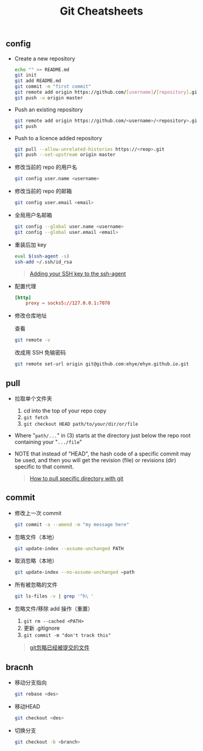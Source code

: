 ﻿---
title: Git Cheatsheets
categories: Note
tags:
    - git
---

## config

- Create a new repository

    ```bash
    echo "" >> README.md
    git init
    git add README.md
    git commit -m "first commit"
    git remote add origin https://github.com/[username]/[repository].git
    git push -u origin master
    ```

- Push an existing repository

    ```bash
    git remote add origin https://github.com/<username>/<repository>.git
    git push
    ```

- Push to a licence added repository

    ```bash
    git pull --allow-unrelated-histories https://<reop>.git
    git push --set-upstream origin master
    ```

- 修改当前的 repo 的用户名

    ```bash
    git config user.name <username>
    ```

- 修改当前的 repo 的邮箱

    ```bash
    git config user.email <email>
    ```

- 全局用户名邮箱

    ```bash
    git config --global user.name <username>
    git config --global user.email <email>
    ```

- 重装后加 key

    ```bash
    eval $(ssh-agent -s)
    ssh-add ~/.ssh/id_rsa
    ```

    > [Adding your SSH key to the ssh-agent](https://help.github.com/en/articles/generating-a-new-ssh-key-and-adding-it-to-the-ssh-agent#adding-your-ssh-key-to-the-ssh-agent)

- 配置代理

    ```conf
    [http]
        proxy = socks5://127.0.0.1:7070
    ```

- 修改仓库地址

    查看

    ```bash
    git remote -v
    ```

    改成用 SSH 免输密码

    ```bash
    git remote set-url origin git@github.com:ehye/ehye.github.io.git
    ```

## pull

- 拉取单个文件夹

    1. cd into the top of your repo copy
    2. `git fetch`
    3. `git checkout HEAD path/to/your/dir/or/file`

- Where "`path/...`" in (3) starts at the directory just below the repo root containing your "`.../file`"

- NOTE that instead of "HEAD", the hash code of a specific commit may be used, and then you will get the revision (file) or revisions (dir) specific to that commit.

    > [How to pull specific directory with git](https://stackoverflow.com/a/4048993/)

## commit

- 修改上一次 commit

    ```bash
    git commit -a --amend -m "my message here"
    ```

- 忽略文件（本地）

    ```bash
    git update-index --assume-unchanged PATH
    ```

- 取消忽略（本地）

    ```bash
    git update-index --no-assume-unchanged –path
    ```

- 所有被忽略的文件

    ```bash
    git ls-files -v | grep '^h\ '
    ```

- 忽略文件/移除 add 操作（重置）

    1. `git rm --cached <PATH>`
    2. 更新 .gitignore
    3. `git commit -m "don't track this"`

    > [git忽略已经被提交的文件](https://segmentfault.com/q/1010000000430426)

## bracnh

- 移动分支指向

    ```bash
    git rebase <des>
    ```

- 移动HEAD

    ```bash
    git checkout <des>
    ```

- 切换分支

    ```bash
    git checkout -b <branch>
    ```
